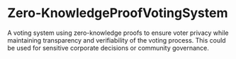 # Zero-KnowledgeProofVotingSystem
 A voting system using zero-knowledge proofs to ensure voter privacy while maintaining transparency and verifiability of the voting process. This could be used for sensitive corporate decisions or community governance.
